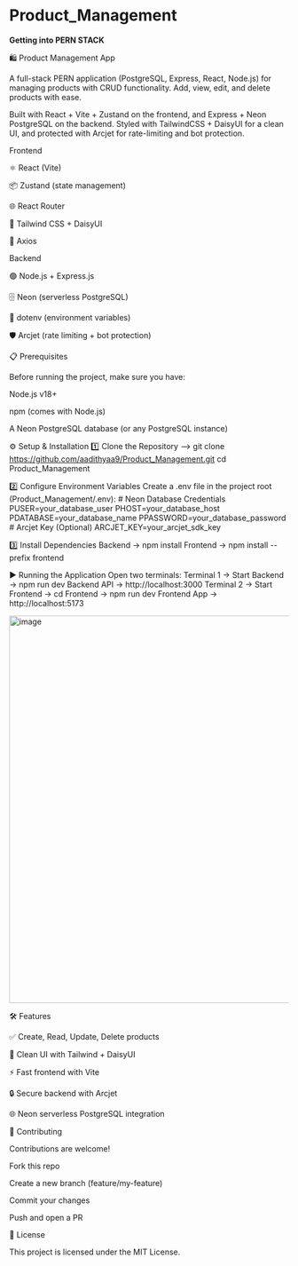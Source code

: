 # Product_Management

<strong>Getting into PERN STACK </strong>

🛍️ Product Management App

A full-stack PERN application (PostgreSQL, Express, React, Node.js) for managing products with CRUD functionality. Add, view, edit, and delete products with ease.

Built with React + Vite + Zustand on the frontend, and Express + Neon PostgreSQL on the backend. Styled with TailwindCSS + DaisyUI for a clean UI, and protected with Arcjet for rate-limiting and bot protection.


Frontend

  ⚛️ React (Vite)
  
  📦 Zustand (state management)
  
  🌐 React Router
  
  🎨 Tailwind CSS + DaisyUI
  
  🔗 Axios

Backend

  🟢 Node.js + Express.js
  
  🗄️ Neon (serverless PostgreSQL)
  
  🔑 dotenv (environment variables)
  
  🛡️ Arcjet (rate limiting + bot protection)



📋 Prerequisites

  Before running the project, make sure you have:
  
  Node.js v18+
  
  npm (comes with Node.js)
  
  A Neon PostgreSQL database (or any PostgreSQL instance)


⚙️ Setup & Installation
1️⃣ Clone the Repository
      --> git clone https://github.com/aadithyaa9/Product_Management.git
      cd Product_Management
      
2️⃣ Configure Environment Variables
      Create a .env file in the project root (Product_Management/.env):
          # Neon Database Credentials
              PUSER=your_database_user
              PHOST=your_database_host
              PDATABASE=your_database_name
              PPASSWORD=your_database_password
          # Arcjet Key (Optional)
              ARCJET_KEY=your_arcjet_sdk_key

3️⃣ Install Dependencies
      Backend  -> npm install
      Frontend -> npm install --prefix frontend



▶️ Running the Application
            Open two terminals:
                  Terminal 1 → Start Backend -> npm run dev
            Backend API → http://localhost:3000
                  Terminal 2 → Start Frontend -> cd Frontend -> npm run dev
            Frontend App → http://localhost:5173



  <img width="755" height="698" alt="image" src="https://github.com/user-attachments/assets/6e5c20c3-a851-4676-a307-e371a373cdda" />



🛠️ Features

  ✅ Create, Read, Update, Delete products
  
  🎨 Clean UI with Tailwind + DaisyUI
  
  ⚡ Fast frontend with Vite
  
  🔒 Secure backend with Arcjet
  
  🌐 Neon serverless PostgreSQL integration



🤝 Contributing

  Contributions are welcome!
  
  Fork this repo
  
  Create a new branch (feature/my-feature)
  
  Commit your changes
  
  Push and open a PR
  

📜 License

  This project is licensed under the MIT License.

                

        
